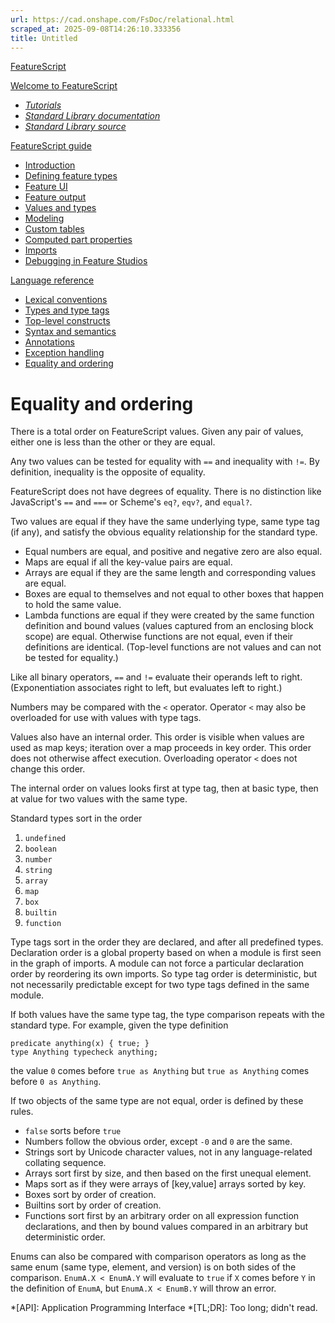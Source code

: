 ```yaml
---
url: https://cad.onshape.com/FsDoc/relational.html
scraped_at: 2025-09-08T14:26:10.333356
title: Untitled
---
```


[FeatureScript](index.html)

[Welcome to FeatureScript](index.html)

  * [_Tutorials_](tutorials/create-a-slot-feature.html)
  * [ _Standard Library documentation_](library.html)
  * [ _Standard Library source_](/documents/12312312345abcabcabcdeff)

[FeatureScript guide](intro.html)

  * [Introduction](intro.html)
  * [Defining feature types](feature-types.html)
  * [Feature UI](uispec.html)
  * [Feature output](output.html)
  * [Values and types](variables.html)
  * [Modeling](modeling.html)
  * [Custom tables](tables.html)
  * [Computed part properties](computed-part-properties.html)
  * [Imports](imports.html)
  * [Debugging in Feature Studios](debugging-in-feature-studios.html)

[Language reference](tokens.html)

  * [Lexical conventions](tokens.html)
  * [Types and type tags](type-tags.html)
  * [Top-level constructs](top-level.html)
  * [Syntax and semantics](syntax.html)
  * [Annotations](annotations.html)
  * [Exception handling](exceptions.html)
  * [Equality and ordering](relational.html)

# Equality and ordering

There is a total order on FeatureScript values. Given any pair of values,
either one is less than the other or they are equal.

Any two values can be tested for equality with `==` and inequality with `!=`.
By definition, inequality is the opposite of equality.

FeatureScript does not have degrees of equality. There is no distinction like
JavaScript's `==` and `===` or Scheme's `eq?`, `eqv?`, and `equal?`.

Two values are equal if they have the same underlying type, same type tag (if
any), and satisfy the obvious equality relationship for the standard type.

  * Equal numbers are equal, and positive and negative zero are also equal.
  * Maps are equal if all the key-value pairs are equal.
  * Arrays are equal if they are the same length and corresponding values are equal.
  * Boxes are equal to themselves and not equal to other boxes that happen to hold the same value.
  * Lambda functions are equal if they were created by the same function definition and bound values (values captured from an enclosing block scope) are equal. Otherwise functions are not equal, even if their definitions are identical. (Top-level functions are not values and can not be tested for equality.)

Like all binary operators, `==` and `!=` evaluate their operands left to
right. (Exponentiation associates right to left, but evaluates left to right.)

Numbers may be compared with the `<` operator. Operator `<` may also be
overloaded for use with values with type tags.

Values also have an internal order. This order is visible when values are used
as map keys; iteration over a map proceeds in key order. This order does not
otherwise affect execution. Overloading operator `<` does not change this
order.

The internal order on values looks first at type tag, then at basic type, then
at value for two values with the same type.

Standard types sort in the order

  1. `undefined`
  2. `boolean`
  3. `number`
  4. `string`
  5. `array`
  6. `map`
  7. `box`
  8. `builtin`
  9. `function`

Type tags sort in the order they are declared, and after all predefined types.
Declaration order is a global property based on when a module is first seen in
the graph of imports. A module can not force a particular declaration order by
reordering its own imports. So type tag order is deterministic, but not
necessarily predictable except for two type tags defined in the same module.

If both values have the same type tag, the type comparison repeats with the
standard type. For example, given the type definition

    
    
    predicate anything(x) { true; }
    type Anything typecheck anything;
    

the value `0` comes before `true as Anything` but `true as Anything` comes
before `0 as Anything`.

If two objects of the same type are not equal, order is defined by these
rules.

  * `false` sorts before `true`
  * Numbers follow the obvious order, except `-0` and `0` are the same.
  * Strings sort by Unicode character values, not in any language-related collating sequence.
  * Arrays sort first by size, and then based on the first unequal element.
  * Maps sort as if they were arrays of [key,value] arrays sorted by key.
  * Boxes sort by order of creation.
  * Builtins sort by order of creation.
  * Functions sort first by an arbitrary order on all expression function declarations, and then by bound values compared in an arbitrary but deterministic order.

Enums can also be compared with comparison operators as long as the same enum
(same type, element, and version) is on both sides of the comparison. `EnumA.X
< EnumA.Y` will evaluate to `true` if `X` comes before `Y` in the definition
of `EnumA`, but `EnumA.X < EnumB.Y` will throw an error.

  *[API]: Application Programming Interface
  *[TL;DR]: Too long; didn't read.

